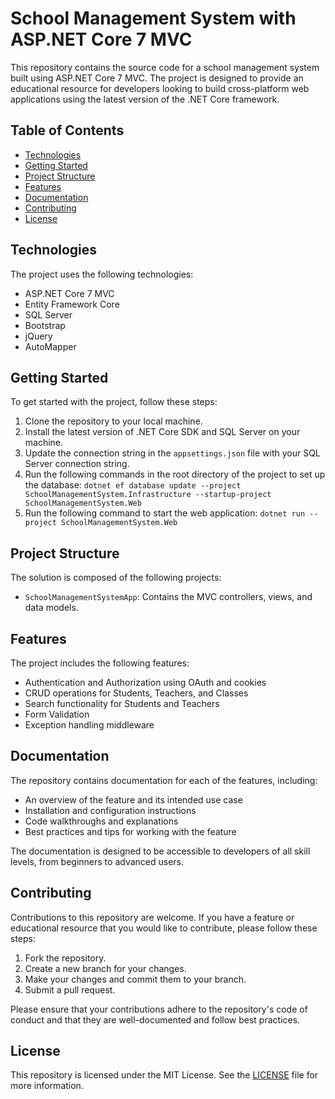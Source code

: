 # School Management System with ASP.NET Core 7 MVC

This repository contains the source code for a school management system built using ASP.NET Core 7 MVC. The project is designed to provide an educational resource for developers looking to build cross-platform web applications using the latest version of the .NET Core framework.

## Table of Contents

- [Technologies](#technologies)
- [Getting Started](#getting-started)
- [Project Structure](#project-structure)
- [Features](#features)
- [Documentation](#documentation)
- [Contributing](#contributing)
- [License](#license)

## Technologies

The project uses the following technologies:

- ASP.NET Core 7 MVC
- Entity Framework Core
- SQL Server
- Bootstrap
- jQuery
- AutoMapper

## Getting Started

To get started with the project, follow these steps:

1. Clone the repository to your local machine.
2. Install the latest version of .NET Core SDK and SQL Server on your machine.
3. Update the connection string in the `appsettings.json` file with your SQL Server connection string.
4. Run the following commands in the root directory of the project to set up the database: `dotnet ef database update --project SchoolManagementSystem.Infrastructure --startup-project SchoolManagementSystem.Web`
5. Run the following command to start the web application: `dotnet run --project SchoolManagementSystem.Web`


## Project Structure

The solution is composed of the following projects:

- `SchoolManagementSystemApp`: Contains the MVC controllers, views, and data models.

## Features

The project includes the following features:

- Authentication and Authorization using OAuth and cookies
- CRUD operations for Students, Teachers, and Classes
- Search functionality for Students and Teachers
- Form Validation
- Exception handling middleware

## Documentation

The repository contains documentation for each of the features, including:

- An overview of the feature and its intended use case
- Installation and configuration instructions
- Code walkthroughs and explanations
- Best practices and tips for working with the feature

The documentation is designed to be accessible to developers of all skill levels, from beginners to advanced users.

## Contributing

Contributions to this repository are welcome. If you have a feature or educational resource that you would like to contribute, please follow these steps:

1. Fork the repository.
2. Create a new branch for your changes.
3. Make your changes and commit them to your branch.
4. Submit a pull request.

Please ensure that your contributions adhere to the repository's code of conduct and that they are well-documented and follow best practices.

## License

This repository is licensed under the MIT License. See the [LICENSE](LICENSE) file for more information.



